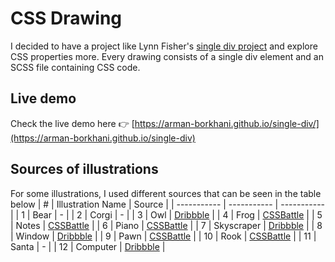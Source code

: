 # CSS Drawing
I decided to have a project like Lynn Fisher's [single div project](https://github.com/lynnandtonic/a-single-div) and explore CSS properties more.
Every drawing consists of a single div element and an SCSS file containing CSS code.

## Live demo
Check the live demo here 👉  [https://arman-borkhani.github.io/single-div/](https://arman-borkhani.github.io/single-div)

## Sources of illustrations
For some illustrations, I used different sources that can be seen in the table below
| # | Illustration Name | Source |
| ----------- | ----------- | ----------- |
| 1 | Bear | - |
| 2 | Corgi | - |
| 3 | Owl | [Dribbble](https://dribbble.com/shots/4222098-Owl) |
| 4 | Frog | [CSSBattle](https://cssbattle.dev/play/70) |
| 5 | Notes | [CSSBattle](https://cssbattle.dev/play/77) |
| 6 | Piano | [CSSBattle](https://cssbattle.dev/play/80) |
| 7 | Skyscraper | [Dribbble](https://dribbble.com/shots/20955395--Skyscraper) |
| 8 | Window | [Dribbble](https://dribbble.com/shots/22765942--Shutters) |
| 9 | Pawn | [CSSBattle](https://cssbattle.dev/play/151) |
| 10 | Rook | [CSSBattle](https://cssbattle.dev/play/151) |
| 11 | Santa | - |
| 12 | Computer | [Dribbble](https://dribbble.com/shots/17889778-Retro-Discovery) |